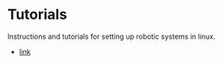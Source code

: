 # Tutorials

Instructions and tutorials for setting up robotic systems in linux.

* [link](tutorials/chrony-setup/README.md)
